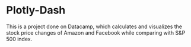# Plotly-Dash
This is a project done on Datacamp, which calculates and visualizes the stock price changes of Amazon and Facebook while comparing with S&P 500 index. 
